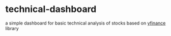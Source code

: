 # technical-dashboard
a simple dashboard for basic technical analysis of stocks
based on [yfinance](https://pypi.org/project/yfinance/) library
